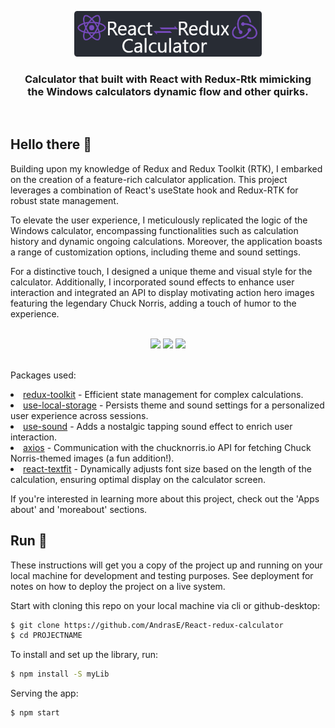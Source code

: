 <p align="center">
  <a href="https://react-rtk-calculator.netlify.app/" target="_blank" rel="noopener noreferrer">
  <img src="https://github.com/AndrasE/raw-readme/blob/main/calculator.png?raw=true" width="300">
  </a>
</p>
<h3 align="center">
  Calculator that built with React with Redux-Rtk mimicking
  <br>
  the Windows calculators dynamic flow and other quirks.
</h3>

<br/>

## Hello there 👋

<p>Building upon my knowledge of Redux and Redux Toolkit (RTK), I embarked on the creation of a feature-rich calculator application. This project leverages a combination of React's useState hook and Redux-RTK for robust state management.</p>
<p>To elevate the user experience, I meticulously replicated the logic of the Windows calculator, encompassing functionalities such as calculation history and dynamic ongoing calculations. Moreover, the application boasts a range of customization options, including theme and sound settings.</p>
<p>For a distinctive touch, I designed a unique theme and visual style for the calculator. Additionally, I incorporated sound effects to enhance user interaction and integrated an API to display motivating action hero images featuring the legendary Chuck Norris, adding a touch of humor to the experience.</p>
<br/>
<div align="center">
<img src="https://github.com/AndrasE/React-redux-calculator/assets/75881631/8dedc741-8f52-43d7-bb28-bae4c91e4861" width="280">
<img src="https://github.com/AndrasE/React-redux-calculator/assets/75881631/ebb190c8-d440-4d13-8177-96a08deaf8ad" width="280">
<img src="https://github.com/AndrasE/React-redux-calculator/assets/75881631/5b27381c-f39f-4164-8e73-5ed9ef0d3c9c" width="280">
</div>

<br/>
<p> Packages used: 
<li><a href="https://redux-toolkit.js.org/" target="_blank" rel="noopener noreferrer">redux-toolkit</a> - Efficient state management for complex calculations. </li> 
<li><a href="https://www.npmjs.com/package/use-local-storage" target="_blank" rel="noopener noreferrer">use-local-storage</a> - Persists theme and sound settings for a personalized user experience across sessions. </li> 
<li><a href="https://www.joshwcomeau.com/react/announcing-use-sound-react-hook/" target="_blank" rel="noopener noreferrer"> use-sound</a> - Adds a nostalgic tapping sound effect to enrich user interaction. </li> 
<li><a href="https://www.npmjs.com/package/axios" target="_blank" rel="noopener noreferrer">axios</a> - Communication with the chucknorris.io API for fetching Chuck Norris-themed images (a fun addition!). </li> 
<li><a href="https://www.npmjs.com/package/react-textfit" target="_blank" rel="noopener noreferrer">react-textfit</a> - Dynamically adjusts font size based on the length of the calculation, ensuring optimal display on the calculator screen. </li> </p>

<p>
If you're interested in learning more about this project, check out the 'Apps about' and 'moreabout' sections.
</p>

## Run 🚀

These instructions will get you a copy of the project up and running on your local machine for development and testing purposes. See deployment for notes on how to deploy the project on a live system.

Start with cloning this repo on your local machine via cli or github-desktop:

```sh
$ git clone https://github.com/AndrasE/React-redux-calculator
$ cd PROJECTNAME
```

To install and set up the library, run:

```sh
$ npm install -S myLib
```

Serving the app:

```sh
$ npm start
```
